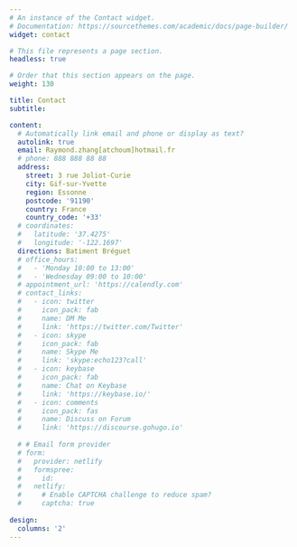 ```yaml
---
# An instance of the Contact widget.
# Documentation: https://sourcethemes.com/academic/docs/page-builder/
widget: contact

# This file represents a page section.
headless: true

# Order that this section appears on the page.
weight: 130

title: Contact
subtitle:

content:
  # Automatically link email and phone or display as text?
  autolink: true
  email: Raymond.zhang[atchoum]hotmail.fr
  # phone: 888 888 88 88
  address:
    street: 3 rue Joliot-Curie
    city: Gif-sur-Yvette
    region: Essonne
    postcode: '91190'
    country: France
    country_code: '+33'
  # coordinates:
  #   latitude: '37.4275'
  #   longitude: '-122.1697'
  directions: Batiment Bréguet
  # office_hours:
  #   - 'Monday 10:00 to 13:00'
  #   - 'Wednesday 09:00 to 10:00'
  # appointment_url: 'https://calendly.com'
  # contact_links:
  #   - icon: twitter
  #     icon_pack: fab
  #     name: DM Me
  #     link: 'https://twitter.com/Twitter'
  #   - icon: skype
  #     icon_pack: fab
  #     name: Skype Me
  #     link: 'skype:echo123?call'
  #   - icon: keybase
  #     icon_pack: fab
  #     name: Chat on Keybase
  #     link: 'https://keybase.io/'
  #   - icon: comments
  #     icon_pack: fas
  #     name: Discuss on Forum
  #     link: 'https://discourse.gohugo.io'
  
  # # Email form provider
  # form:
  #   provider: netlify
  #   formspree:
  #     id:
  #   netlify:
  #     # Enable CAPTCHA challenge to reduce spam?
  #     captcha: true
  
design:
  columns: '2'
---
```

